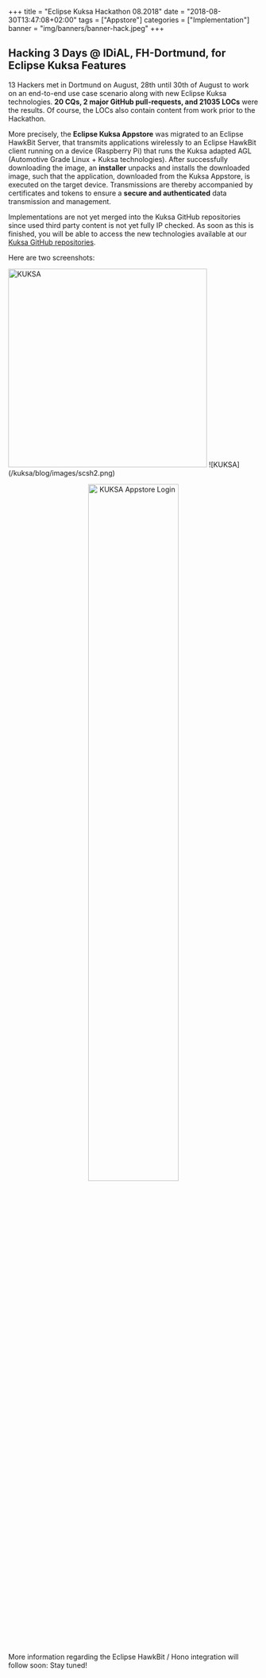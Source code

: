 +++
title = "Eclipse Kuksa Hackathon 08.2018"
date = "2018-08-30T13:47:08+02:00"
tags = ["Appstore"]
categories = ["Implementation"]
banner = "img/banners/banner-hack.jpeg"
+++


## Hacking 3 Days @ IDiAL, FH-Dortmund, for Eclipse Kuksa Features  

13 Hackers met in Dortmund on August, 28th until 30th of August to work on an end-to-end use case scenario along with new Eclipse Kuksa technologies.
**20 CQs, 2 major GitHub pull-requests, and 21035 LOCs**    were the results. Of course, the LOCs also contain content from work prior to the Hackathon.

More precisely, the **Eclipse Kuksa Appstore** was migrated to an Eclipse HawkBit Server, that transmits applications wirelessly to an Eclipse HawkBit client running on a device (Raspberry Pi) that runs the Kuksa adapted AGL (Automotive Grade Linux + Kuksa technologies). After successfully downloading the image, an **installer** unpacks and installs the downloaded image, such that the application, downloaded from the Kuksa Appstore, is executed on the target device.
Transmissions are thereby accompanied by certificates and tokens to ensure a **secure and authenticated** data transmission and management.

Implementations are not yet merged into the Kuksa GitHub repositories since used third party content is not yet fully IP checked. As soon as this is finished, you will be able to access the new technologies available at our [Kuksa GitHub repositories](https://github.com/eclipse?utf8=✓&q=kuksa).

Here are two screenshots:
<!--<p style="text-align:center;">
 <a href="../../../../scsh1.png">
   <img src="../../../../scsh1.png" alt="KUKSA Appstore Apps" width="60%">
 </a>
</p>-->
<img src="/kuksa/blog/images/scsh1.png" width="400" alt="KUKSA"/>
![KUKSA](/kuksa/blog/images/scsh2.png)

<p style="text-align:center;">
 <a href="../../../../scsh2.png">
   <img src="../../../../scsh2.png" alt="KUKSA Appstore Login" width="60%">
 </a>
</p>

More information regarding the Eclipse HawkBit / Hono integration will follow soon: Stay tuned!
<!--{{< tweet 1035176013381230592 >}}-->